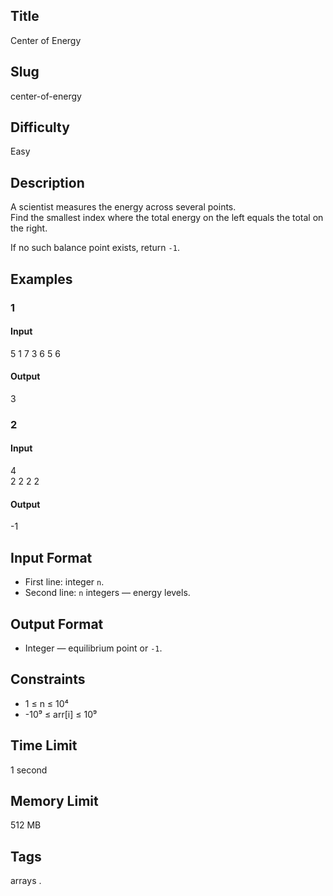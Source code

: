 ## Title

Center of Energy

## Slug

center-of-energy

## Difficulty

Easy

## Description

A scientist measures the energy across several points.  
Find the smallest index where the total energy on the left equals the total on the right.  

If no such balance point exists, return `-1`.

## Examples

### 1

#### Input

5
1 7 3 6 5 6 

#### Output
3

### 2

#### Input

4  
2 2 2 2 

#### Output
-1

## Input Format  

- First line: integer `n`.  
- Second line: `n` integers — energy levels.

## Output Format  

- Integer — equilibrium point or `-1`.

## Constraints  

- 1 ≤ n ≤ 10⁴  
- -10⁹ ≤ arr[i] ≤ 10⁹    

## Time Limit

1 second

## Memory Limit

512 MB

## Tags

arrays .
